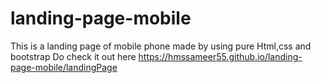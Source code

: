 # landing-page-mobile

This is a landing page of mobile phone made by using pure Html,css and bootstrap 
Do check it out here https://hmssameer55.github.io/landing-page-mobile/landingPage
